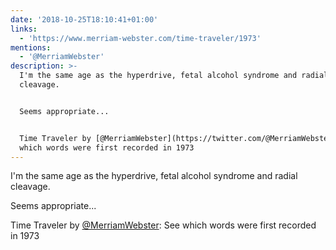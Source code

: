 ```yaml
---
date: '2018-10-25T18:10:41+01:00'
links:
  - 'https://www.merriam-webster.com/time-traveler/1973'
mentions:
  - '@MerriamWebster'
description: >-
  I'm the same age as the hyperdrive, fetal alcohol syndrome and radial
  cleavage.


  Seems appropriate... 


  Time Traveler by [@MerriamWebster](https://twitter.com/@MerriamWebster): See
  which words were first recorded in 1973
---
```

I'm the same age as the hyperdrive, fetal alcohol syndrome and radial cleavage.

Seems appropriate... 

Time Traveler by [@MerriamWebster](https://twitter.com/@MerriamWebster): See which words were first recorded in 1973 
